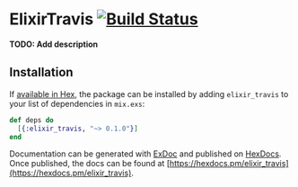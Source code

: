 # ElixirTravis [![Build Status](https://travis-ci.org/haavars/travis-elixir.svg?branch=master)](https://travis-ci.org/haavars/travis-elixir)

**TODO: Add description**

## Installation

If [available in Hex](https://hex.pm/docs/publish), the package can be installed
by adding `elixir_travis` to your list of dependencies in `mix.exs`:

```elixir
def deps do
  [{:elixir_travis, "~> 0.1.0"}]
end
```

Documentation can be generated with [ExDoc](https://github.com/elixir-lang/ex_doc)
and published on [HexDocs](https://hexdocs.pm). Once published, the docs can
be found at [https://hexdocs.pm/elixir_travis](https://hexdocs.pm/elixir_travis).

